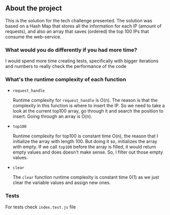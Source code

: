 ## About the project
This is the solution for the tech challenge presented. The solution was based on a Hash Map that stores all the information for each IP (amount of requests), and also an array that saves (ordered) the top 100 IPs that consume the web-service.

### What would you do differently if you had more time?
I would spend more time creating tests, specifically with bigger iterations and numbers to really check the performance of the code

### What's the runtime complexity of each function
- `request_handle`

  Runtime complexity for `request_handle` is O(n). The reason is that the complexity in this function is where to insert the IP. So we need to take a look at the current top100 array, go through it and search the position to insert. Going through an array is O(n).


- `top100`

  Runtime complexity for top100 is constant time O(n), the reason that I initialize the array with length 100. But doing it so, initializes the array with empty. If we call `top100` before the array is filled, it would return empty values and does doesn't make sense. So, I filter out those empty values.


- `clear`

  The `clear` function runtime complexity is constant time 0(1) as we just clear the variable values and assign new ones.


### Tests

For tests check `index.test.js` file
